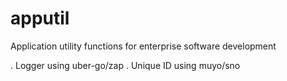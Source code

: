 # apputil

Application utility functions for enterprise software development

. Logger using uber-go/zap
. Unique ID using muyo/sno
